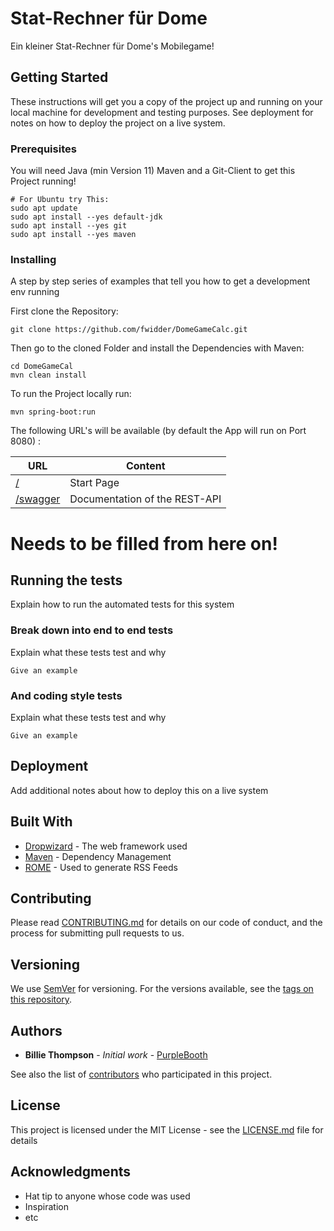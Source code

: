 # Stat-Rechner für Dome

Ein kleiner Stat-Rechner für Dome's Mobilegame!

## Getting Started

These instructions will get you a copy of the project up and running on your local machine for development and testing purposes. See deployment for notes on how to deploy the project on a live system.

### Prerequisites

You will need Java (min Version 11) Maven and a Git-Client to get this Project running!

```
# For Ubuntu try This:
sudo apt update
sudo apt install --yes default-jdk
sudo apt install --yes git
sudo apt install --yes maven
```

### Installing

A step by step series of examples that tell you how to get a development env running

First clone the Repository:

```shell script
git clone https://github.com/fwidder/DomeGameCalc.git
```

Then go to the cloned Folder and install the Dependencies with Maven:

```shell script
cd DomeGameCal
mvn clean install
```

To run the Project locally run:
```shell script
mvn spring-boot:run
```
 The following URL's will be available (by default the App will run on Port 8080) :

| URL                                       | Content                       |
| ----------------------------------------- | ----------------------------- |
| [/](http://localhost:8080/)               | Start Page                    |
| [/swagger](http://localhost:8080/swagger) | Documentation of the REST-API |

# Needs to be filled from here on!

## Running the tests

Explain how to run the automated tests for this system

### Break down into end to end tests

Explain what these tests test and why

```
Give an example
```

### And coding style tests

Explain what these tests test and why

```
Give an example
```

## Deployment

Add additional notes about how to deploy this on a live system

## Built With

* [Dropwizard](http://www.dropwizard.io/1.0.2/docs/) - The web framework used
* [Maven](https://maven.apache.org/) - Dependency Management
* [ROME](https://rometools.github.io/rome/) - Used to generate RSS Feeds

## Contributing

Please read [CONTRIBUTING.md](https://gist.github.com/PurpleBooth/b24679402957c63ec426) for details on our code of conduct, and the process for submitting pull requests to us.

## Versioning

We use [SemVer](http://semver.org/) for versioning. For the versions available, see the [tags on this repository](https://github.com/your/project/tags). 

## Authors

* **Billie Thompson** - *Initial work* - [PurpleBooth](https://github.com/PurpleBooth)

See also the list of [contributors](https://github.com/your/project/contributors) who participated in this project.

## License

This project is licensed under the MIT License - see the [LICENSE.md](LICENSE.md) file for details

## Acknowledgments

* Hat tip to anyone whose code was used
* Inspiration
* etc
